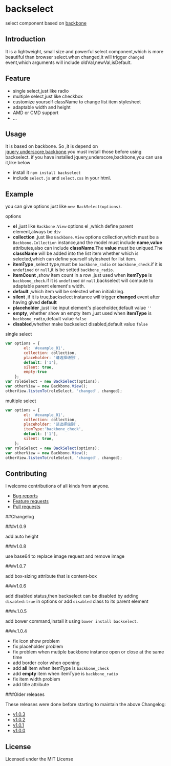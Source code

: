# backselect
select component based on [backbone](https://github.com/jashkenas/backbone)
## Introduction
It is a lightweight, small size and  powerful select component,which is more beautiful than browser select.when changed,it will trigger `changed` event,which arguments will include oldVal,newVal,isDefault.
## Feature
* single select,just like radio
* multiple select,just like checkbox
* customize yourself className to change list item stylesheet
* adaptable width and height
* AMD or CMD support
* ...

## Usage
It is based on backbone. So ,it is depend on [jquery](https://github.com/jquery/jquery),[underscore](https://github.com/jashkenas/underscore),[backbone](https://github.com/jashkenas/backbone).you must install those before using backselect.
if you have installed jquery,underscore,backbone,you can use it,like below
* install it  `npm install backselect`
* include `select.js` and `select.css` in your html.

## Example
you can give options just like `new BackSelect(options)`.

options

* **el** ,just like `Backbone.View` options el ,which define parent element,always be `div`
* **collection** ,just like `Backbone.View` options collection,which must be a `Backbone.Collection` instance,and the model must include **name**,**value** attributes,also can include **className**.The **value** must be uniqued.The **className** will be added into the list item whether which is selected,which can define yourself stylesheet for list item. 
* **itemType** ,select type,must be `backbone_radio` or `backbone_check`.if it is `undefined` or `null`,it is be setted `backbone_radio`.
* **itemCount** ,show item count in a row ,just used  when **itemType** is `backbone_check`.if it is `undefined` or `null`,backselect will compute to adaptable parent element's width.
* **default** ,which item will be selected when initializing.
* **silent** ,if it is true,backselect instance will trigger **changed** event after having gived **default**
* **placeholder** ,just like input element's placeholder,default value `''`
* **empty**, whether show an empty item ,just used when **itemType** is `backbone_radio`,default value `false`
*  **disabled**,whether make backselect disabled,default value `false`

single select

```javascript
var options = {
        el: '#example_01',
        collection: collection,
        placeholder: '请选择级别',
        default: ['1'],
        silent: true,
        empty:true
    };
var roleSelect = new BackSelect(options);
var otherView = new Backbone.View();
otherView.listenTo(roleSelect, 'changed', changed);
```
multiple select

```javascript
var options = {
        el: '#example_01',
        collection: collection,
        placeholder: '请选择级别',
        itemType:'backbone_check',
        default: ['1'],
        silent: true,
    };
var roleSelect = new BackSelect(options);
var otherView = new Backbone.View();
otherView.listenTo(roleSelect, 'changed', changed);
```

## Contributing

I welcome contributions of all kinds from anyone.

* [Bug reports](https://github.com/snayan/backselect/issues) 
* [Feature requests](https://github.com/snayan/backselect/issues)
* [Pull requests](https://github.com/snayan/backselect/pulls)

##Changelog

###v1.0.9

add auto height 

###v1.0.8

use base64 to replace image request and remove image 

###v1.0.7

add box-sizing attribute that is content-box

###v1.0.6

add disabled status,then backselect can be disabled by adding `disabled:true` in options or add `disabled` class to its parent element

###v.1.0.5

add bower command,install it using `bower install backselect`.

###v.1.0.4

* fix icon show problem
* fix placeholder problem
* fix problem when mutiple backbone instance open or close at the same time 
* add border color when opening 
* add **all** item when itemType is `backbone_check`
* add **empty** item when itemType is `backbone_radio`
* fix item width problem 
* add title attribute 

###Older releases

These releases were done before starting to maintain the above Changelog:

* [v1.0.3](https://github.com/snayan/backselect/tree/v1.0.3)
* [v1.0.2](https://github.com/snayan/backselect/tree/v1.0.2)
* [v1.0.1](https://github.com/snayan/backselect/tree/v1.0.1)
* [v1.0.0](https://github.com/snayan/backselect/tree/v1.0.0)

## License
Licensed under the MIT License

